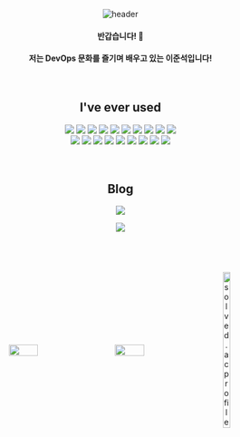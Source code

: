 <div align="center">
  
  ![header](https://capsule-render.vercel.app/api?type=waving&color=gradient&customColorList=6,12,24&text=Welcome%20to%20Junnn0021's%20GitHub%20😀&animation=twinkling&fontSize=48&fontAlignY=30&fontAlign=50&height=160)
  
  #### 반갑습니다! 🙌
  #### 저는 DevOps 문화를 즐기며 배우고 있는 이준석입니다!
  
  <br>
  
 ## I've ever used
  <img src="https://img.shields.io/badge/AWS-232F3E?style=stylefor-the-badge&logo=Amazon AWS&logoColor=FAFAFA"/>
  <img src="https://img.shields.io/badge/GCP-4285F4?stylefor-the-badge&logo=Google Cloud&logoColor=FAFAFA"/>
  <img src="https://img.shields.io/badge/Apache-D22128?stylefor-the-badge&logo=Apache&logoColor=FAFAFA"/>
  <img src="https://img.shields.io/badge/Docker-2496ED?style=stylefor-the-badge&logo=Docker&logoColor=FAFAFA"/>
  <img src="https://img.shields.io/badge/Kubernetes-326CE5?style=stylefor-the-badge&logo=Kubernetes&logoColor=FAFAFA"/>
  <img src="https://img.shields.io/badge/Fastify-000000?style=stylefor-the-badge&logo=Fastify&logoColor=FAFAFA"/>
  <img src="https://img.shields.io/badge/Express-000000?style=stylefor-the-badge&logo=Express&logoColor=FAFAFA"/>
  <img src="https://img.shields.io/badge/Postman-FF6C37?style=stylefor-the-badge&logo=Postman&logoColor=FAFAFA"/>
  <img src="https://img.shields.io/badge/GitHub Actions-2088FF?style=stylefor-the-badge&logo=GitHub Actions&logoColor=FAFAFA"/>
  <img src="https://img.shields.io/badge/Grafana-F46800?style=stylefor-the-badge&logo=Grafana&logoColor=FAFAFA"/>
  <br>
  <img src="https://img.shields.io/badge/JavaScript-F7DF1E?style=stylefor-the-badge&logo=JavaScript&logoColor=000000"/>
  <img src="https://img.shields.io/badge/Linux-FCC624?style=stylefor-the-badge&logo=Linux&logoColor=000000"/>
  <img src="https://img.shields.io/badge/MongoDB-47A248?style=stylefor-the-badge&logo=MongoDB&logoColor=FAFAFA"/>
  <img src="https://img.shields.io/badge/MySQL-4479A1?style=stylefor-the-badge&logo=MySQL&logoColor=FAFAFA"/>
  <img src="https://img.shields.io/badge/NGINX-009639?style=stylefor-the-badge&logo=NGINX&logoColor=FAFAFA"/>
  <img src="https://img.shields.io/badge/Node.js-339933?style=stylefor-the-badge&logo=Node.js&logoColor=FAFAFA"/>
  <img src="https://img.shields.io/badge/Serverless-FD5750?style=stylefor-the-badge&logo=Serverless&logoColor=FAFAFA"/>
  <img src="https://img.shields.io/badge/Terraform-7B42BC?style=stylefor-the-badge&logo=Terraform&logoColor=FAFAFA"/>
  <img src="https://img.shields.io/badge/VS Code-007ACC?style=stylefor-the-badge&logo=Visual Studio Code&logoColor=FAFAFA"/>
  
  <br>
  <br>
  <br>

  
  ## Blog
  <a href="https://junnn0021.github.io/">
    <img 
        src="http://img.shields.io/badge/-GitHub.io-222222?style=stylefor-the-badge&logo=github&logoColor=FAFAFA&link=https://www.instagram.com/js.xee/"/>
  </a>
  <p>
  <a href="https://velog.io/@junnn0021">
    <img 
        src="http://img.shields.io/badge/-Velog-20C997?style=stylefor-the-badge&logo=Velog&logoColor=FAFAFA&link=https://velog.io/@junnn0021"/>
  </a>











  <br>
  <br>
  <br>
  <br>

<div style="display: flex; flex-wrap: wrap; justify-content: space-between; align-items: center; margin: 20px 0;">
  <img src="https://github-readme-stats.vercel.app/api/top-langs/?username=junnn0021&layout=compact" style="width: 32%; max-width: 350px; margin-bottom: 20px;">
  <img src="https://github-readme-stats.vercel.app/api?username=junnn0021&count_private=true&show_icons=true" style="width: 32%; max-width: 350px; margin-bottom: 20px;">
  <a href="https://solved.ac/junnn0021">
    <img src="http://mazassumnida.wtf/api/v2/generate_badge?boj=junnn0021" alt="solved.ac profile" style="width: 32%; max-width: 350px; margin-bottom: 20px;">




  

</div>




  

